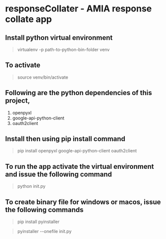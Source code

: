# responseCollater - AMIA response collate app #

## Install python virtual environment
>virtualenv -p path-to-python-bin-folder venv

##  To activate
>source venv/bin/activate

## Following are the python dependencies of this project, 

1. openpyxl
2. google-api-python-client
3. oauth2client

## Install then using pip install command
> pip install openpyxl google-api-python-client oauth2client

## To run the app activate the virtual environment and issue the following command
> python init.py

## To create binary file for windows or macos, issue the following commands
>pip install pyinstaller

>pyinstaller --onefile init.py
